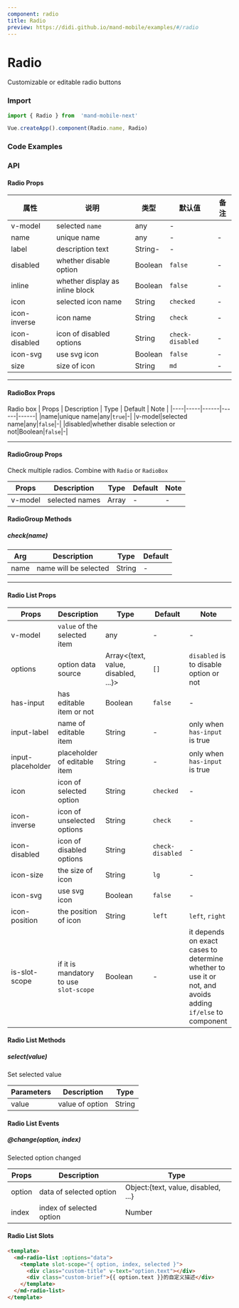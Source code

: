 ```yaml
---
component: radio
title: Radio
preview: https://didi.github.io/mand-mobile/examples/#/radio
---
```


# Radio

Customizable or editable radio buttons

### Import

```javascript
import { Radio } from  'mand-mobile-next'

Vue.createApp().component(Radio.name, Radio)
```

### Code Examples

<demo-wrapper
  src="src/packages/radio/demo"
/>

### API

#### Radio Props

|属性 | 说明 | 类型 | 默认值 | 备注|
|----|-----|------|------|------|
|v-model|selected `name`|any|-|
|name|unique name|any|-|-|
|label|description text|String-|-|
|disabled|whether disable option|Boolean|`false`|-|
|inline|whether display as inline block|Boolean|`false`|-|
|icon|selected icon name|String|`checked`|-|
|icon-inverse|icon name|String|`check`|-|
|icon-disabled|icon of disabled options|String|`check-disabled`|-|
|icon-svg|use svg icon|Boolean|`false`|-|
|size|size of icon|String|`md`|-|

---

#### RadioBox Props

Radio box 
| Props | Description | Type | Default | Note |
|----|-----|------|------|------|
|name|unique name|any|`true`|-|
|v-model|selected name|any|`false`|-|
|disabled|whether disable selection or not|Boolean|`false`|-|

---

#### RadioGroup Props

Check multiple radios. Combine with `Radio` or `RadioBox` 

| Props | Description | Type | Default | Note |
|----|-----|------|------|------|
|v-model|selected names|Array|-|-|

#### RadioGroup Methods

##### check(name)

| Arg | Description | Type | Default |
|----|-----|------|------|
|name|name will be selected|String|-|

---

#### Radio List Props

|Props | Description | Type | Default | Note|
|----|-----|------|------|------|
|v-model|`value` of the selected item|any|-|-|
|options|option data source|Array<{text, value, disabled, ...}>|`[]`|`disabled` is to disable option or not|
|has-input|has editable item or not|Boolean|`false`|-|
|input-label|name of editable item|String|-|only when `has-input` is true|
|input-placeholder|placeholder of editable item|String|-|only when `has-input` is true|
|icon|icon of selected option|String|`checked`|-|
|icon-inverse|icon of unselected options|String|`check`|-|
|icon-disabled|icon of disabled options|String|`check-disabled`|-|
|icon-size|the size of icon|String|`lg`|-|
|icon-svg|use svg icon|Boolean|`false`|-|
|icon-position|the position of icon|String|`left`|`left`, `right`|
|is-slot-scope|if it is mandatory to use `slot-scope`|Boolean|-|it depends on exact cases to determine whether to use it or not, and avoids adding `if/else` to component|

#### Radio List Methods

##### select(value)

Set selected value

|Parameters | Description | Type |
|----|-----|------|
|value|value of option|String|

#### Radio List Events

##### @change(option, index)

Selected option changed

|Props | Description | Type |
|----|-----|------|
|option|data of selected option|Object:{text, value, disabled, ...}|
|index|index of selected option|Number|

#### Radio List Slots

```html
<template>
  <md-radio-list :options="data">
    <template slot-scope="{ option, index, selected }">
      <div class="custom-title" v-text="option.text"></div>
      <div class="custom-brief">{{ option.text }}的自定义描述</div>
    </template>
  </md-radio-list>
</template>
```
